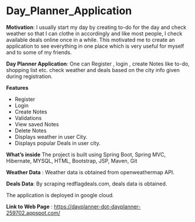 # Day_Planner_Application

**Motivation**: I usually start my day by creating to-do for the day and check weather so that I can clothe in accordingly and like most people, I check available deals online once in a while. This motivated me to create an application to see everything in one place which is very useful for myself and to some of my friends.

**Day Planner Application**:  One can Register , login , create Notes like to-do, shopping list etc.  check weather and deals based on the city info given during registration.

**Features**
* Register
* Login
* Create Notes
* Validations 
* View saved Notes
* Delete Notes
* Displays weather in user City.
* Displays popular Deals in user city.

**What’s inside**
The project is built using Spring Boot, Spring MVC, Hibernate, MYSQL, HTML, Bootstrap, JSP, Maven, Git

**Weather Data** :  Weather data is obtained from openweathermap API.

**Deals Data**:  By scraping redflagdeals.com, deals data is obtained.

The application is deployed in google cloud.

**Link to Web Page** : https://dayplanner-dot-dayplanner-259702.appspot.com/
